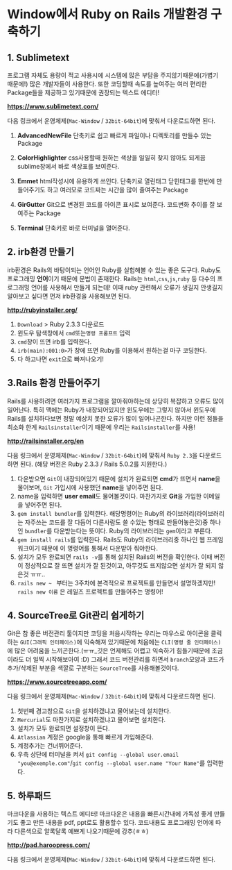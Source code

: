 # Window에서 Ruby on Rails 개발환경 구축하기

## 1. Sublimetext
프로그램 자체도 용량이 적고 사용시에 시스템에 많은 부담을 주지않기때문에(가볍기 때문에!) 많은 개발자들이 사용한다. 
또한 코딩할때 속도를 높여주는 여러 편리한 Package들을 제공하고 있기때문에 권장되는 텍스트 에디터!

**https://www.sublimetext.com/**

다음 링크에서 운영체제(`Mac-Window` / `32bit-64bit`)에 맞춰서 다운로드하면 된다.

1. **AdvancedNewFile**
단축키로 쉽고 빠르게 파일이나 디렉토리를 만들수 있는 Package

2. **ColorHighlighter**
css사용할때 원하는 색상을 일일히 찾지 않아도 되게끔 sublime창에서 바로 색상표를 보여준다.

3. **Emmet**
html작성시에 유용하게 쓰인다. 단축키로 열린태그 닫힌태그를 한번에 만들어주기도 하고 여러모로 코드짜는 시간을 많이 줄여주는 Package

4. **GirGutter**
Git으로 변경된 코드를 아이콘 표시로 보여준다. 코드변화 추이를 잘 보여주는 Package

5. **Terminal**
단축키로 바로 터미널을 열어준다.

## 2. irb환경 만들기
irb환경은 Rails의 바탕이되는 언어인 Ruby를 실험해볼 수 있는 좋은 도구다.
Ruby도 프로그래밍 **언어**이기 때문에 문법이 존재한다.
Rails는 `html`,`css`,`js`,`ruby` 등 다수의 프로그래밍 언어를 사용해서 만들게 되는데! 이때 ruby 관련해서 오류가 생길지 안생길지 알아보고 싶다면 먼저 irb환경을 사용해보면 된다.

**http://rubyinstaller.org/**

1. `Download` > Ruby 2.3.3 다운로드
2. 윈도우 탐색창에서 `cmd`또는`명령 프롬프트` 입력
3. `cmd`창이 뜨면 irb를 입력한다.
4. `irb(main):001:0>`가 창에 뜨면 Ruby를 이용해서 원하는걸 마구 코딩한다.
5. 다 하고나면 `exit`으로 빠져나오기!

## 3.Rails 환경 만들어주기
Rails를 사용하려면 여러가지 프로그램을 깔아줘야하는데 상당히 복잡하고 오류도 많이일어난다.
특히 맥에는 Ruby가 내장되어있지만 윈도우에는 그렇지 않아서 윈도우에 Rails를 설치하다보면 정말 예상치 못한 오류가 많이 일어나곤한다.
하지만 이런 점들을 최소화 한게 `Railsinstaller`이기 때문에 우리는 `Railsinstaller`를 사용!

**http://railsinstaller.org/en**

다음 링크에서 운영체제(`Mac-Window` / `32bit-64bit`)에 맞춰서 `Ruby 2.3`을 다운로드하면 된다.
(해당 버전은 Ruby 2.3.3 / Rails 5.0.2를 지원한다.)

1. 다운받으면 `Git`이 내장되어있기 때문에 설치가 완료되면 **cmd**가 뜨면서 **name**을 물어보며, `Git` 가입시에 사용했던 **name**을 넣어주면 된다.
2. name을 입력하면 **user email**도 물어볼것이다. 마찬가지로 **Git**을 가입한 이메일을 넣어주면 된다.
3. `gem install bundler`를 입력한다. 해당명령어는 Ruby의 라이브러리(라이브러리는 자주쓰는 코드를 잘 다듬어 다른사람도 쓸 수있는 형태로 만들어놓은것)중 하나인 `bundler`를 다운받는다는 뜻이다. Ruby의 라이브러리는 `gem`이라고 부른다.
4. `gem install rails`를 입력한다. Rails도 Ruby의 라이브러리중 하나인 웹 프레임 워크이기 때문에 이 명령어를 통해서 다운받아 줘야한다.
5. 설치가 모두 완료되면 `rails -v`를 통해 설치된 Rails의 버전을 확인한다. 이때 버전이 정상적으로 잘 뜨면 설치가 잘 된것이고, 아무것도 뜨지않으면 설치가 잘 되지 않은것 ㅠㅠ..
6. `rails new ~ ` 부터는 3주차에 본격적으로 프로젝트를 만들면서 설명하겠지만! `rails new 이름` 은 레일즈 프로젝트를 만들어주는 명령어!

## 4. SourceTree로 Git관리 쉽게하기
Git은 참 좋은 버전관리 툴이지만 코딩을 처음시작하는 우리는 마우스로 아이콘을 클릭하는 `GUI(그래픽 인터페이스)`에 익숙해져 있기때문에 처음에는 `CLI(명령 줄 인터페이스)`에 많은 어려움을 느끼곤한다.(ㅠㅠ_깃은 언제해도 어렵고 익숙하기 힘들기때문에 조금이라도 더 일찍 시작해보아여 :D)
그래서 코드 버전관리를 하면서 `branch`모양과 코드가 추가/삭제된 부분을 색깔로 구분하는 `SourceTree`를 사용해볼것이다.

**https://www.sourcetreeapp.com/**

다음 링크에서 운영체제(`Mac-Window` / `32bit-64bit`)에 맞춰서 다운로드하면 된다.

1. 첫번째 경고창으로 `Git`을 설치하겠냐고 물어보는데 설치한다.
2. `Mercurial`도 마찬가지로 설치하겠냐고 물어보면 설치한다.
3. 설치가 모두 완료되면 설정창이 뜬다.
4. `Atlassian` 계정은 google을 통해 빠르게 가입해준다.
5. 계정추가는 건너뛰어준다.
6. 우측 상단에 터미널을 켜서 `git config --global user.email "you@exemple.com"`/`git config --global user.name "Your Name"`를 입력한다.

## 5. 하루패드
마크다운을 사용하는 텍스트 에디터!
마크다운은 내용을 빠른시간내에 가독성 좋게 만들기도 좋고 만든 내용을 pdf, ppt로도 활용할수 있다.
코드내용도 프로그래밍 언어에 따라 다른색으로 알록달록 예쁘게 나오기때문에 강추(ㅎㅎ)

**http://pad.haroopress.com/**

다음 링크에서 운영체제(`Mac-Window` / `32bit-64bit`)에 맞춰서 다운로드하면 된다.